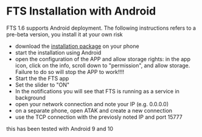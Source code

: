 # FTS Installation with Android
FTS 1.6 supports Android deployment. The following instructions refers to a pre-beta version, you install it at your own risk

- download the [installation package](https://ssna.box.com/s/1mkz0tkane49bngrpb2u7r95p9lujtyh) on your phone
- start the installation using Android
- open the configuration of the APP and allow storage rights: in the app icon, click on the info, scroll down to "permission", and allow storage. Failure to do so will stop the APP to work!!!!
- Start the the FTS app
- Set the slider to "ON"
- In the notifications you will see that FTS is running as a service in background
- open your network connection and note your IP (e.g. 0.0.0.0)
- on a separate phone, open ATAK and create a new connection
- use the TCP connection with the previosly noted IP and port 15777

this has been tested with Android 9 and 10
